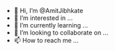 - 👋 Hi, I’m @AmitJibhkate
- 👀 I’m interested in ...
- 🌱 I’m currently learning ...
- 💞️ I’m looking to collaborate on ...
- 📫 How to reach me ...

<!---
AmitJibhkate/AmitJibhkate is a ✨ special ✨ repository because its `README.md` (this file) appears on your GitHub profile.
You can click the Preview link to take a look at your changes.
--->
